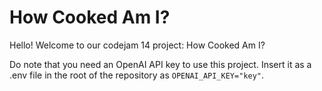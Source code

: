 # How Cooked Am I?

Hello! Welcome to our codejam 14 project: How Cooked Am I?

Do note that you need an OpenAI API key to use this project. Insert it as a .env file in the root of the repository as `OPENAI_API_KEY="key"`.
